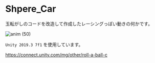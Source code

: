 # Shpere_Car

玉転がしのコードを改造して作成したレーシングっぽい動きの何かです。

![anim (50)](https://user-images.githubusercontent.com/1644563/81412913-8c5cfd80-917f-11ea-8d1a-a0bceb3fcb8e.gif)

`Unity 2019.3 7f1` を使用しています。

https://connect.unity.com/mg/other/roll-a-ball-c